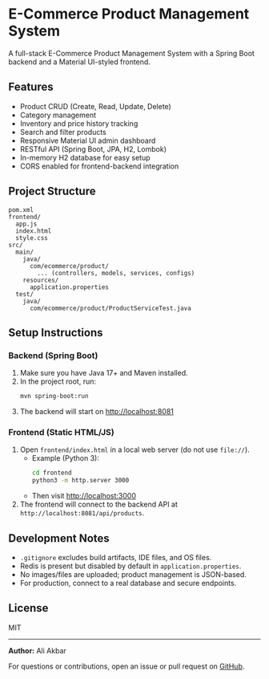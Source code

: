 # E-Commerce Product Management System

A full-stack E-Commerce Product Management System with a Spring Boot backend and a Material UI-styled frontend.

## Features
- Product CRUD (Create, Read, Update, Delete)
- Category management
- Inventory and price history tracking
- Search and filter products
- Responsive Material UI admin dashboard
- RESTful API (Spring Boot, JPA, H2, Lombok)
- In-memory H2 database for easy setup
- CORS enabled for frontend-backend integration

## Project Structure
```
pom.xml
frontend/
  app.js
  index.html
  style.css
src/
  main/
    java/
      com/ecommerce/product/
        ... (controllers, models, services, configs)
    resources/
      application.properties
  test/
    java/
      com/ecommerce/product/ProductServiceTest.java
```

## Setup Instructions

### Backend (Spring Boot)
1. Make sure you have Java 17+ and Maven installed.
2. In the project root, run:
   ```sh
   mvn spring-boot:run
   ```
3. The backend will start on [http://localhost:8081](http://localhost:8081)

### Frontend (Static HTML/JS)
1. Open `frontend/index.html` in a local web server (do not use `file://`).
   - Example (Python 3):
     ```sh
     cd frontend
     python3 -m http.server 3000
     ```
   - Then visit [http://localhost:3000](http://localhost:3000)
2. The frontend will connect to the backend API at `http://localhost:8081/api/products`.

## Development Notes
- `.gitignore` excludes build artifacts, IDE files, and OS files.
- Redis is present but disabled by default in `application.properties`.
- No images/files are uploaded; product management is JSON-based.
- For production, connect to a real database and secure endpoints.

## License
MIT

---

**Author:** Ali Akbar

For questions or contributions, open an issue or pull request on [GitHub](https://github.com/AliAkbarBaloch/E-Commerce_Product_Management_System).
